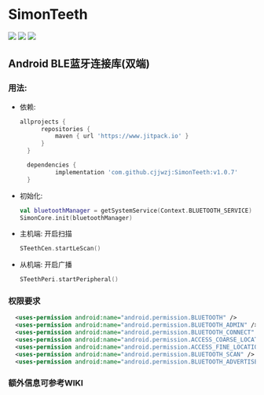 # SimonTeeth

[![](https://www.jitpack.io/v/cjjwzj/SimonTeeth.svg)](https://www.jitpack.io/#cjjwzj/SimonTeeth)
![](https://img.shields.io/badge/API-18%2B-brightgreen)
![](https://img.shields.io/badge/License-Apache--2.0-brightgreen)

## Android BLE蓝牙连接库(双端)

### 用法:
- 依赖:
  ```gradle
  allprojects {
		repositories {
			maven { url 'https://www.jitpack.io' }
		}
	}
  ```
  ```gradle
	dependencies {
	        implementation 'com.github.cjjwzj:SimonTeeth:v1.0.7'
	}
  ```

- 初始化:  

  ```kotlin
  val bluetoothManager = getSystemService(Context.BLUETOOTH_SERVICE) as BluetoothManager
  SimonCore.init(bluetoothManager)
  ```

- 主机端:  开启扫描  

  ```kotlin
  STeethCen.startLeScan()
  ```

- 从机端:  开启广播  

  ```kotlin
  STeethPeri.startPeripheral()
  ```

### 权限要求
  ```xml
    <uses-permission android:name="android.permission.BLUETOOTH" />
    <uses-permission android:name="android.permission.BLUETOOTH_ADMIN" />
    <uses-permission android:name="android.permission.BLUETOOTH_CONNECT" />
    <uses-permission android:name="android.permission.ACCESS_COARSE_LOCATION" />
    <uses-permission android:name="android.permission.ACCESS_FINE_LOCATION" />
    <uses-permission android:name="android.permission.BLUETOOTH_SCAN" />
    <uses-permission android:name="android.permission.BLUETOOTH_ADVERTISE" />
  ```
  
### 额外信息可参考WIKI


